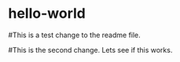 # hello-world

#This is a test change to the readme file.

#This is the second change. Lets see if this works.